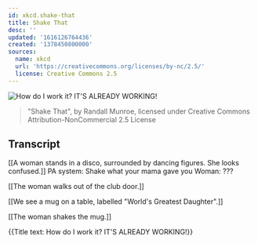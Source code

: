 ```yaml
---
id: xkcd.shake-that
title: Shake That
desc: ''
updated: '1616126764436'
created: '1378450800000'
sources:
  name: xkcd
  url: 'https://creativecommons.org/licenses/by-nc/2.5/'
  license: Creative Commons 2.5
---
```

![How do I work it? IT'S ALREADY WORKING!](https://imgs.xkcd.com/comics/shake_that.png)
> "Shake That", by Randall Munroe, licensed under Creative Commons Attribution-NonCommercial 2.5 License

## Transcript
[[A woman stands in a disco, surrounded by dancing figures. She looks confused.]]
PA system: Shake what your mama gave you
Woman: ???

[[The woman walks out of the club door.]]

[[We see a mug on a table, labelled "World's Greatest Daughter".]]

[[The woman shakes the mug.]]

{{Title text: How do I work it? IT'S ALREADY WORKING!}}
